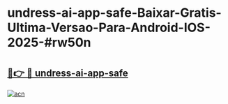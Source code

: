 # undress-ai-app-safe-Baixar-Gratis-Ultima-Versao-Para-Android-IOS-2025-#rw50n

# <h2><a href="https://ainizakaria.my?title=undress-ai-app-safe&ref=24M">🔗👉 🔴 undress-ai-app-safe</a></h2>

[![acn](https://github.com/user-attachments/assets/0f9c940e-d8b0-45ae-aac7-cd30a18b3e1c)](https://ainizakaria.my?title=undress-ai-app-safe&ref=24M)

